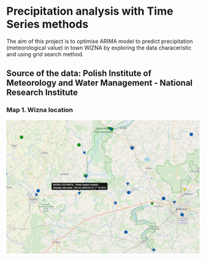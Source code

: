 # Precipitation analysis with Time Series methods

The aim of this project is to optimise ARIMA model to predict precipitation (meteorological value) in town WIZNA by exploring the data characeristic and using grid search method. 

## Source of the data: Polish Institute of Meteorology and Water Management - National Research Institute


### Map 1. Wizna location
<img src="wizna.png" alt="Wizna">